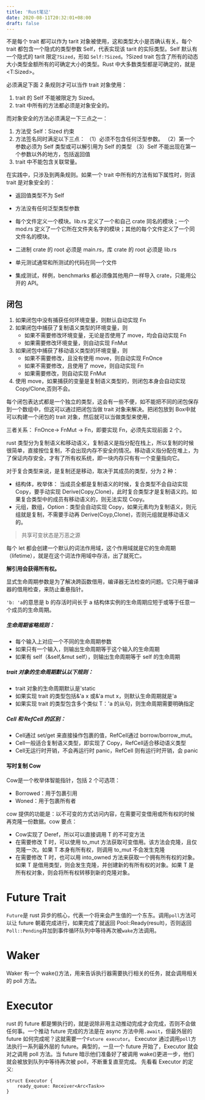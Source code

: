 ```yaml
---
title: 'Rust笔记'
date: 2020-08-11T20:32:01+08:00
draft: false
---
```


不是每个 trait 都可以作为 tarit 对象被使用，这和类型大小是否确认有关。每个 trait 都包含一个隐式的类型参数 Self，代表实现该 tarit 的实际类型。Self 默认有一个隐式的 tarit 限定`?Sized`，形如 `Self:?Sized`。?Sized trait 包含了所有的动态大小类型金额所有的可确定大小的类型。Rust 中大多数类型都是可确定的，就是<T:Sized>。

必须满足下面 2 条规则才可以当作 trait 对象使用：

1. trait 的 Self 不能被限定为 Sized。
2. trait 中所有的方法都必须是对象安全的。

而对象安全的方法必须满足一下三点之一：

1. 方法受 Self：Sized 约束
2. 方法签名同时满足以下三点：
   （1）必须不包含任何泛型参数。
   （2）第一个参数必须为 Self 类型或可以解引用为 Self 的类型
   （3）Self 不能出现在第一个参数以外的地方，包括返回值
3. trait 中不能包含关联常量。

在实践中，只涉及到两条规则。如果一个 trait 中所有的方法有如下属性时，则该 trait 是对象安全的：

-   返回值类型不为 Self
-   方法没有任何泛型类型参数

-   每个文件定义一个模块。lib.rs 定义了一个和自己 crate 同名的模块；一个 mod.rs 定义了一个它所在文件夹名字的模块；其他的每个文件定义了一个同文件名的模块。
-   二进制 crate 的 root 必须是 main.rs，库 crate 的 root 必须是 lib.rs
-   单元测试通常和所测试的代码在同一个文件
-   集成测试，样例，benchmarks 都必须像其他用户一样导入 crate，只能用公开的 API。

## 闭包

1. 如果闭包中没有捕获任何环境变量，则默认自动实现 Fn
2. 如果闭包中捕获了复制语义类型的环境变量，则
    - 如果不需要修改环境变量，无论是否使用了 move，均会自动实现 Fn
    - 如果需要修改环境变量，则自动实现 FnMut
3. 如果闭包中捕获了移动语义类型的环境变量，则
    - 如果不需要修改，且没有使用 move，则自动实现 FnOnce
    - 如果不需要修改，且使用了 move，则自动实现 Fn
    - 如果需要修改，则自动实现 FnMut
4. 使用 move，如果捕获的变量是复制语义类型的，则闭包本身会自动实现 Copy/Clone,否则不会。

每个闭包表达式都是一个独立的类型，这会有一些不便，如不能把不同的闭包保存到一个数组中，但这可以通过把闭包当做 trait 对象来解决。把闭包放到 Box<T>中就可以构建一个闭包的 trait 对象，然后就可以当做类型来使用，

三者关系：
FnOnce-> FnMut -> Fn，即要实现 Fn，必须先实现前面 2 个。

rust 类型分为复制语义和移动语义，复制语义是指分配在栈上，所以复制的时候很简单，直接按位复制，不会出现内存不安全的情况。移动语义指分配在堆上，为了保证内存安全，才有了所有权系统，即一块内存只有有一个变量指向它。

对于复合类型来说，是复制还是移动，取决于其成员的类型，分为 2 种：

-   结构体，枚举体：
    当成员全都是复制语义的时候，复合类型不会自动实现 Copy，要手动实现 Derive(Copy,Clone)，此时复合类型才是复制语义的。如果复合类型中的成员有移动语义的，则无法实现 Copy。
-   元组，数组，Option：类型会自动实现 Copy，如果元素均为复制语义，则元组就是复制，不需要手动再 Derive(Coyp,Clone)，否则元组就是移动语义的。

> 共享可变状态是万恶之源

每个 let 都会创建一个默认的词法作用域，这个作用域就是它的生命周期（lifetime），就是在这个词法作用域中存活，出了就死亡。

**解引用会获得所有权。**

显式生命周期参数是为了解决跨函数借用，编译器无法检查的问题。它只用于编译器的借用检查，来防止垂悬指针。

`'b: 'a`的意思是 b 的存活时间长于 a
结构体实例的生命周期应短于或等于任意一个成员的生命周期。

##### 生命周期省略规则：

-   每个输入上对应一个不同的生命周期参数
-   如果只有一个输入，则输出生命周期等于这个输入的生命周期
-   如果有 self（&self,&mut self），则输出生命周期等于 self 的生命周期

##### trait 对象的生命周期默认以下规则：

-   trait 对象的生命周期默认是'static
-   如果实现 trait 的类型包括&'a x 或&'a mut x，则默认生命周期就是'a
-   如果实现 trait 的类型包含多个类似 T：'a 的从句，则生命周期需要明确指定

##### Cell 和 RefCell 的区别：

-   Cell<T>通过 set/get 来直接操作包裹的值，RefCell<T>通过 borrow/borrow_mut。
-   Cell<T>一般适合复制语义类型，即实现了 Copy，RefCell<T>适合移动语义类型
-   Cell<T>无运行时开销，不会再运行时 panic，RefCell 则有运行时开销，会 panic

#### 写时复制 Cow<T>

Cow<T>是一个枚举体智能指针，包括 2 个可选项：

-   Borrowed：用于包裹引用
-   Woned：用于包裹所有者

cow 提供的功能是：以不可变的方式访问内容，在需要可变借用或所有权的时候再克隆一份数据。cow 要点：

-   Cow<T>实现了 Deref，所以可以直接调用 T 的不可变方法
-   在需要修改 T 时，可以使用 to_mut 方法获取可变借用。该方法会克隆，且仅克隆一次。如果 T 本身有所有权，则调用 to_mut 不会发生克隆
-   在需要修改 T 时，也可以用 into_owned 方法来获取一个拥有所有权的对象。如果 T 是借用类型，则会发生克隆，并创建新的有所有权的对象。如果 T 是所有权对象，则会将所有权转移到新的克隆对象。

# Future Trait

`Future`是 rust 异步的核心，代表一个将来会产生值的一个东东。调用`poll`方法可以让 future 朝着完成进行，如果完成了就返回 Pool::Ready(result)，否则返回`Poll::Pending`并加到事件循环队列中等待再次被`wake`方法调用。

# Waker

Waker 有一个 wake()方法，用来告诉执行器需要执行相关的任务，就会调用相关的 poll 方法。

# Executor

rust 的 future 都是懒执行的，就是说除非用主动推动完成才会完成，否则不会做任何事。一个推动 future 完成的方法是在 async 方法中用`.await`，但最外层的 future 如何完成呢？这就需要一个`Future executor`。
Executor 通过调用`poll`方法执行一系列最外层的 future。典型的，一旦一个 future 开始了，Executor 就会对之调用 poll 方法。当 future 暗示他们准备好了被调用 wake()更进一步，他们就会被放到队列中等待再次被 poll，不断重复直至完成。
先看看 Executor 的定义:

```
struct Executor {
    ready_queue: Receiver<Arc<Task>>
}
```
